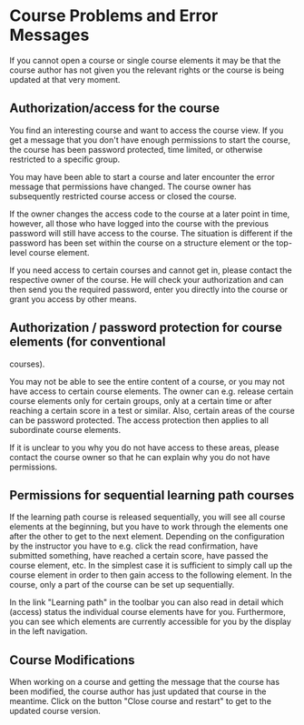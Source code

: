 #  Course Problems and Error Messages

If you cannot open a course or single course elements it may be that the
course author has not given you the relevant rights or the course is being
updated at that very moment.

## Authorization/access for the course

You find an interesting course and want to access the course view. If you get
a message that you don't have enough permissions to start the course, the
course has been password protected, time limited, or otherwise restricted to a
specific group.

You may have been able to start a course and later encounter the error message
that permissions have changed. The course owner has subsequently restricted
course access or closed the course.

If the owner changes the access code to the course at a later point in time,
however, all those who have logged into the course with the previous password
will still have access to the course. The situation is different if the
password has been set within the course on a structure element or the top-
level course element.

If you need access to certain courses and cannot get in, please contact the
respective owner of the course. He will check your authorization and can then
send you the required password, enter you directly into the course or grant
you access by other means.

## Authorization / password protection for course elements (for conventional
courses).

You may not be able to see the entire content of a course, or you may not have
access to certain course elements. The owner can e.g. release certain course
elements only for certain groups, only at a certain time or after reaching a
certain score in a test or similar. Also, certain areas of the course can be
password protected. The access protection then applies to all subordinate
course elements.

If it is unclear to you why you do not have access to these areas, please
contact the course owner so that he can explain why you do not have
permissions.

## Permissions for sequential learning path courses

If the learning path course is released sequentially, you will see all course
elements at the beginning, but you have to work through the elements one after
the other to get to the next element. Depending on the configuration by the
instructor you have to e.g. click the read confirmation, have submitted
something, have reached a certain score, have passed the course element, etc.
In the simplest case it is sufficient to simply call up the course element in
order to then gain access to the following element. In the course, only a part
of the course can be set up sequentially.

In the link "Learning path" in the toolbar you can also read in detail which
(access) status the individual course elements have for you. Furthermore, you
can see which elements are currently accessible for you by the display in the
left navigation.

## Course Modifications

When working on a course and getting the message that the course has been
modified, the course author has just updated that course in the meantime.
Click on the button "Close course and restart" to get to the updated course
version.

  

